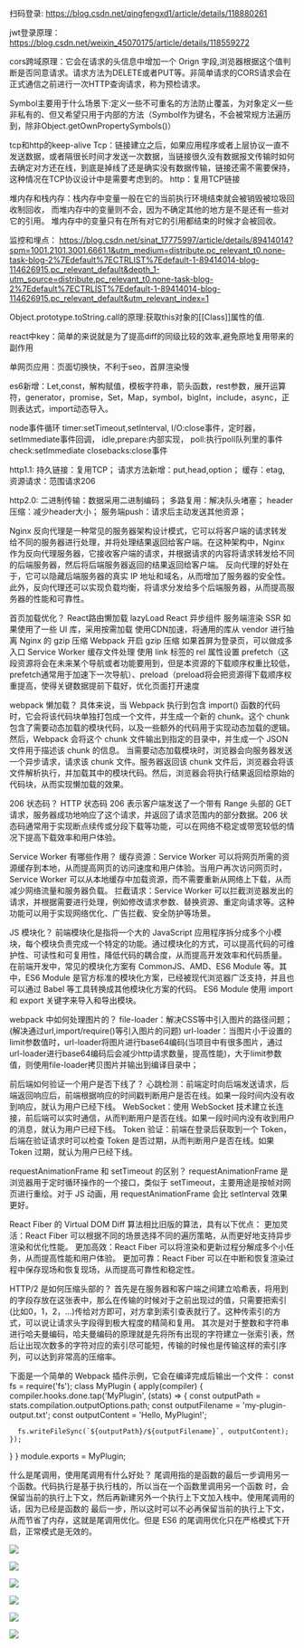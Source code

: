 扫码登录:
https://blog.csdn.net/qingfengxd1/article/details/118880261

jwt登录原理：
https://blog.csdn.net/weixin_45070175/article/details/118559272

cors跨域原理：它会在请求的头信息中增加一个 Orign 字段,浏览器根据这个值判断是否同意请求。请求方法为DELETE或者PUT等。非简单请求的CORS请求会在正式通信之前进行一次HTTP查询请求，称为预检请求。

Symbol主要用于什么场景下:定义一些不可重名的方法防止覆盖，为对象定义一些非私有的、但又希望只用于内部的方法（Symbol作为键名，不会被常规方法遍历到，除非Object.getOwnPropertySymbols()）

tcp和http的keep-alive
Tcp：链接建立之后，如果应用程序或者上层协议一直不发送数据，或者隔很长时间才发送一次数据，当链接很久没有数据报文传输时如何去确定对方还在线，到底是掉线了还是确实没有数据传输，链接还需不需要保持，这种情况在TCP协议设计中是需要考虑到的。
http：复用TCP链接

堆内存和栈内存：栈内存中变量一般在它的当前执行环境结束就会被销毁被垃圾回收制回收， 而堆内存中的变量则不会，因为不确定其他的地方是不是还有一些对它的引用。
堆内存中的变量只有在所有对它的引用都结束的时候才会被回收。

监控和埋点：
https://blog.csdn.net/sinat_17775997/article/details/89414014?spm=1001.2101.3001.6661.1&utm_medium=distribute.pc_relevant_t0.none-task-blog-2%7Edefault%7ECTRLIST%7Edefault-1-89414014-blog-114626915.pc_relevant_default&depth_1-utm_source=distribute.pc_relevant_t0.none-task-blog-2%7Edefault%7ECTRLIST%7Edefault-1-89414014-blog-114626915.pc_relevant_default&utm_relevant_index=1

Object.prototype.toString.call的原理:获取this对象的[[Class]]属性的值.

react中key：简单的来说就是为了提高diff的同级比较的效率,避免原地复用带来的副作用

单网页应用：页面切换快，不利于seo，首屏渲染慢

es6新增：Let,const，解构赋值，模板字符串，箭头函数，rest参数，展开运算符，generator，promise，Set，Map，symbol，bigInt，include，async，正则表达式，import动态导入。

node事件循环
timer:setTimeout,setInterval,
I/O:close事件，定时器，setImmediate事件回调，
idle,prepare:内部实现，
poll:执行poll队列里的事件
check:setImmediate
closebacks:close事件

http1.1:
持久链接：复用TCP；
请求方法新增：put,head,option；
缓存：etag,
资源请求：范围请求206

http2.0:
二进制传输：数据采用二进制编码；
多路复用：解决队头堵塞；
header压缩：减少header大小；
服务端push：请求后主动发送其他资源；

Nginx 反向代理是一种常见的服务器架构设计模式，它可以将客户端的请求转发给不同的服务器进行处理，并将处理结果返回给客户端。在这种架构中，Nginx 作为反向代理服务器，它接收客户端的请求，并根据请求的内容将请求转发给不同的后端服务器，然后将后端服务器返回的结果返回给客户端。
反向代理的好处在于，它可以隐藏后端服务器的真实 IP 地址和域名，从而增加了服务器的安全性。此外，反向代理还可以实现负载均衡，将请求分发给多个后端服务器，从而提高服务器的性能和可靠性。

首页加载优化？
React路由懒加载 lazyLoad
React 异步组件
服务端渲染 SSR
如果使用了一些 UI 库，采用按需加载
使用CDN加速，将通用的库从 vendor 进行抽离
Nginx 的 gzip 压缩
Webpack 开启 gzip 压缩
如果首屏为登录页，可以做成多入口
Service Worker 缓存文件处理
使用 link 标签的 rel 属性设置 prefetch（这段资源将会在未来某个导航或者功能要用到，但是本资源的下载顺序权重比较低，prefetch通常用于加速下一次导航）、preload（preload将会把资源得下载顺序权重提高，使得关键数据提前下载好，优化页面打开速度

webpack 懒加载？
具体来说，当 Webpack 执行到包含 import() 函数的代码时，它会将该代码块单独打包成一个文件，并生成一个新的 chunk。这个 chunk 包含了需要动态加载的模块代码，以及一些额外的代码用于实现动态加载的逻辑。然后，Webpack 会将这个 chunk 文件输出到指定的目录中，并生成一个 JSON 文件用于描述该 chunk 的信息。
当需要动态加载模块时，浏览器会向服务器发送一个异步请求，请求该 chunk 文件。服务器返回该 chunk 文件后，浏览器会将该文件解析执行，并加载其中的模块代码。然后，浏览器会将执行结果返回给原始的代码块，从而实现懒加载的效果。

206 状态码？
HTTP 状态码 206 表示客户端发送了一个带有 Range 头部的 GET 请求，服务器成功地响应了这个请求，并返回了请求范围内的部分数据。206 状态码通常用于实现断点续传或分段下载等功能，可以在网络不稳定或带宽较低的情况下提高下载效率和用户体验。

Service Worker 有哪些作用？
缓存资源：Service Worker 可以将网页所需的资源缓存到本地，从而提高网页的访问速度和用户体验。当用户再次访问网页时，Service Worker 可以从本地缓存中加载资源，而不需要重新从网络上下载，从而减少网络流量和服务器负载。
拦截请求：Service Worker 可以拦截浏览器发出的请求，并根据需要进行处理，例如修改请求参数、替换资源、重定向请求等。这种功能可以用于实现网络优化、广告拦截、安全防护等场景。

JS 模块化？
前端模块化是指将一个大的 JavaScript 应用程序拆分成多个小模块，每个模块负责完成一个特定的功能。通过模块化的方式，可以提高代码的可维护性、可读性和可复用性，降低代码的耦合度，从而提高开发效率和代码质量。
在前端开发中，常见的模块化方案有 CommonJS、AMD、ES6 Module 等。其中，ES6 Module 是官方标准的模块化方案，已经被现代浏览器广泛支持，并且也可以通过 Babel 等工具转换成其他模块化方案的代码。
ES6 Module 使用 import 和 export 关键字来导入和导出模块。

webpack 中如何处理图片的？
file-loader：解决CSS等中引入图片的路径问题；(解决通过url,import/require()等引入图片的问题)
url-loader：当图片小于设置的limit参数值时，url-loader将图片进行base64编码(当项目中有很多图片，通过url-loader进行base64编码后会减少http请求数量，提高性能)，大于limit参数值，则使用file-loader拷贝图片并输出到编译目录中；

前后端如何验证一个用户是否下线了？
心跳检测：前端定时向后端发送请求，后端返回响应后，前端根据响应的时间戳判断用户是否在线。如果一段时间内没有收到响应，就认为用户已经下线。
WebSocket：使用 WebSocket 技术建立长连接，前后端可以实时通信，从而判断用户是否在线。如果一段时间内没有收到用户的消息，就认为用户已经下线。
Token 验证：前端在登录后获取到一个 Token，后端在验证请求时可以检查 Token 是否过期，从而判断用户是否在线。如果 Token 过期，就认为用户已经下线。

requestAnimationFrame 和 setTimeout 的区别？
requestAnimationFrame 是浏览器用于定时循环操作的一个接口，类似于 setTimeout，主要用途是按帧对网页进行重绘。对于 JS 动画，用 requestAnimationFrame 会比 setInterval 效果更好。

React Fiber 的 Virtual DOM Diff 算法相比旧版的算法，具有以下优点：
更加灵活：React Fiber 可以根据不同的场景选择不同的遍历策略，从而更好地支持异步渲染和优化性能。
更加高效：React Fiber 可以将渲染和更新过程分解成多个小任务，从而提高性能和用户体验。
更加可靠：React Fiber 可以在中断和恢复渲染过程中保存现场和恢复现场，从而提高可靠性和稳定性。

HTTP/2 是如何压缩头部的？
首先是在服务器和客户端之间建立哈希表，将用到的字段存放在这张表中，那么在传输的时候对于之前出现过的值，只需要把索引(比如0，1，2，...)传给对方即可，对方拿到索引查表就行了。这种传索引的方式，可以说让请求头字段得到极大程度的精简和复用。
其次是对于整数和字符串进行哈夫曼编码，哈夫曼编码的原理就是先将所有出现的字符建立一张索引表，然后让出现次数多的字符对应的索引尽可能短，传输的时候也是传输这样的索引序列，可以达到非常高的压缩率。

下面是一个简单的 Webpack 插件示例，它会在编译完成后输出一个文件：
const fs = require('fs');
class MyPlugin {
  apply(compiler) {
    compiler.hooks.done.tap('MyPlugin', (stats) => {
      const outputPath = stats.compilation.outputOptions.path;
      const outputFilename = 'my-plugin-output.txt';
      const outputContent = 'Hello, MyPlugin!';

      fs.writeFileSync(`${outputPath}/${outputFilename}`, outputContent);
    });
  }
}
module.exports = MyPlugin;

什么是尾调用，使用尾调用有什么好处？
尾调用指的是函数的最后一步调用另一个函数。代码执行是基于执行栈的，所以当在一个函数里调用另一个函数
时，会保留当前的执行上下文，然后再新建另外一个执行上下文加入栈中。使用尾调用的话，因为已经是函数的
最后一步，所以这时可以不必再保留当前的执行上下文，从而节省了内存，这就是尾调用优化。但是 ES6 的尾调用优化只在严格模式下开启，正常模式是无效的。

![](https://github.com/ustcfury/handwriting-algorithm/blob/master/img-storage/%E5%9B%BE%E7%89%871.png)

![](https://github.com/ustcfury/handwriting-algorithm/blob/master/img-storage/%E5%9B%BE%E7%89%872.png)

![](https://github.com/ustcfury/handwriting-algorithm/blob/master/img-storage/%E5%9B%BE%E7%89%873.png)

![](https://github.com/ustcfury/handwriting-algorithm/blob/master/img-storage/%E5%9B%BE%E7%89%874.png)

![](https://github.com/ustcfury/handwriting-algorithm/blob/master/img-storage/%E5%9B%BE%E7%89%875.png)

![](https://github.com/ustcfury/handwriting-algorithm/blob/master/img-storage/%E5%9B%BE%E7%89%876.png)